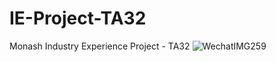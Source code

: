 # IE-Project-TA32
Monash Industry Experience Project - TA32
![WechatIMG259](https://github.com/user-attachments/assets/a92055b5-bf67-406b-8328-2906f861a174)

